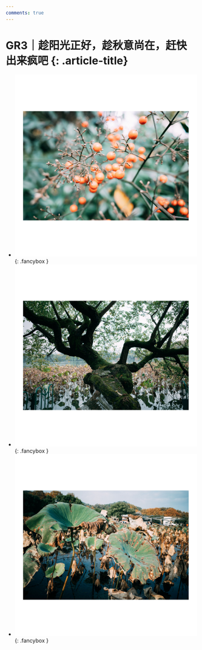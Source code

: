 ```yaml
---
comments: true
---
```


# GR3｜趁阳光正好，趁秋意尚在，赶快出来疯吧 {: .article-title}

<div class="grid cards" markdown>

- [![Image 3](566da247-a95d-4ff7-90a1-a87e4bcff495.jpg)](566da247-a95d-4ff7-90a1-a87e4bcff495.jpg){: .fancybox }
- [![Image 3](1ed90589-f441-40c0-99dc-59ce0ab4dc67.jpg)](1ed90589-f441-40c0-99dc-59ce0ab4dc67.jpg){: .fancybox }
- [![Image 3](00c9b513-3303-4f03-8312-b3d2f2dc31a8.jpg)](00c9b513-3303-4f03-8312-b3d2f2dc31a8.jpg){: .fancybox }


</div>